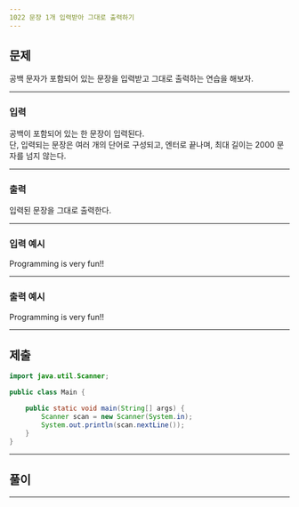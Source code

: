 ```yaml
---
1022 문장 1개 입력받아 그대로 출력하기
---
```

문제
---
공백 문자가 포함되어 있는 문장을 입력받고 그대로 출력하는 연습을 해보자.

---
### 입력 

공백이 포함되어 있는 한 문장이 입력된다.   
단, 입력되는 문장은 여러 개의 단어로 구성되고, 엔터로 끝나며,
최대 길이는 2000 문자를 넘지 않는다.

---
### 출력   

입력된 문장을 그대로 출력한다.

---
### 입력 예시

Programming is very fun!!

---
### 출력 예시

Programming is very fun!!

---
제출
---
```java
import java.util.Scanner;

public class Main {

	public static void main(String[] args) {
		Scanner scan = new Scanner(System.in);
		System.out.println(scan.nextLine());
	}
}
```
---
풀이
---
---